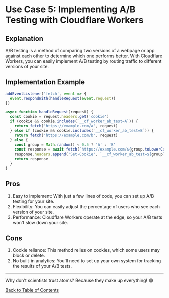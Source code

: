 # Use Case 5: Implementing A/B Testing with Cloudflare Workers

## Explanation

A/B testing is a method of comparing two versions of a webpage or app against each other to determine which one performs better. With Cloudflare Workers, you can easily implement A/B testing by routing traffic to different versions of your site.

## Implementation Example

```javascript
addEventListener('fetch', event => {
  event.respondWith(handleRequest(event.request))
})

async function handleRequest(request) {
  const cookie = request.headers.get('cookie')
  if (cookie && cookie.includes(`__cf_worker_ab_test=A`)) {
    return fetch('https://example.com/a', request)
  } else if (cookie && cookie.includes(`__cf_worker_ab_test=B`)) {
    return fetch('https://example.com/b', request)
  } else {
    const group = Math.random() < 0.5 ? 'A' : 'B'
    const response = await fetch(`https://example.com/${group.toLowerCase()}`, request)
    response.headers.append('Set-Cookie', `__cf_worker_ab_test=${group}; path=/`)
    return response
  }
}
```

## Pros

1. Easy to implement: With just a few lines of code, you can set up A/B testing for your site.
2. Flexibility: You can easily adjust the percentage of users who see each version of your site.
3. Performance: Cloudflare Workers operate at the edge, so your A/B tests won't slow down your site.

## Cons

1. Cookie reliance: This method relies on cookies, which some users may block or delete.
2. No built-in analytics: You'll need to set up your own system for tracking the results of your A/B tests.

---

Why don't scientists trust atoms? Because they make up everything! 😂

[Back to Table of Contents](../table_of_contents.md)
